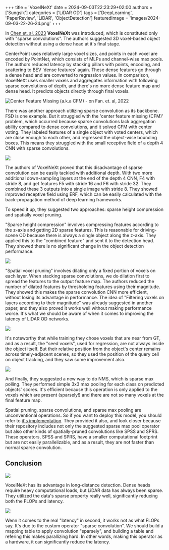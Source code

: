+++
title = 'VoxelNeXt'
date = 2024-09-03T22:23:29+02:00
authors = ['Sungsik']
categories = ['LiDAR OD']
tags = ['DeepLearning', 'PaperReview', 'LiDAR', 'ObjectDetection']
featuredImage = 'images/2024-09-03-22-26-24.png'
+++

In [Chen et. al. 2023](https://arxiv.org/abs/2303.11301) **VoxelNeXt** was introduced, which is constituted only with "sparse convolutions". The authors suggested 3D voxel-based object detection without using a dense head at it's final stage.

<!--more-->

CenterPoint uses relatively large voxel sizes, and points in each voxel are encoded by PointNet, which consists of MLPs and channel-wise max pools. The authors reduced latency by stacking pillars with points, encoding, and scattering to BEV 'dense features' again. These dense features go through a dense head and are converted to regression values. In comparison, VoxelNeXt uses smaller voxels and aggregates information with following sparse convolutions of depth, and there's no more dense feature map and dense head. It predicts objects directly through final voxels.

![](images/2024-09-04-11-11-46.png "Center Feature Missing (a.k.a CFM) - on Fan. et. al, 2022")

There was another approach utilizing sparse convolution as its backbone. FSD is one example. But it struggled with the 'center feature missing (CFM)' problem, which occurred because sparse convolutions lack aggregation ability compared to dense convolutions, and it solved CFM with center voting. They labeled features of a single object with voted centers, which are close enough to each other, and regressed the object-wise bounding boxes. This means they struggled with the small receptive field of a depth 4 CNN with sparse convolutions.

![](images/2024-09-04-11-38-59.png)

The authors of VoxelNeXt proved that this disadvantage of sparse convolution can be easily tackled with additional depth. With two more additional down-sampling layers at the end of the depth 4 CNN, F4 with stride 8, and get features F5 with stride 16 and F6 with stride 32. They combined these 3 outputs into a single image with stride 8. They showed improved receptive field using ERF, which can be easily calculated with the back-propagation method of deep learning frameworks.

To speed it up, they suggested two approaches: sparse height compression and spatially voxel pruning.

"Sparse height compression" involves compressing features according to the z-axis and getting 2D sparse features. This is reasonable for driving-scene OD because there is always a single object along the z-axis. They applied this to the "combined feature" and sent it to the detection head. They showed there is no significant change in the object detection performance.

![](images/2024-09-04-11-39-51.png)

"Spatial voxel pruning" involves dilating only a fixed portion of voxels on each layer. When stacking sparse convolutions, we do dilation first to spread the features to the output feature map. The authors reduced the number of dilated features by thresholding features using their magnitude. They showed this makes the sparse convolution CNN more efficient, without losing its advantage in performance. The idea of "Filtering voxels on layers according to their magnitude" was already suggested in another paper, and they also proved it works well without making performance worse. It's what we should be aware of when it comes to improving the latency of LiDAR OD networks.

![](images/2024-09-04-11-40-48.png)

It's noteworthy that while training they chose voxels that are near from GT, and as a result, the "seed voxels", used for regression, are not always inside the object itself. But their relative position from the object's center remains across timely-adjacent scenes, so they used the position of the query cell on object tracking, and they saw some improvement also.

![](images/2024-09-04-11-40-14.png)

And finally, they suggested a new way to do NMS, which is sparse max polling. They performed simple 3x3 max pooling for each class on predicted objects' scores. It's efficient because this operation is only applied to the voxels which are present (sparsely!) and there are not so many voxels at the final feature map.

Spatial pruning, sparse convolutions, and sparse max pooling are unconventional operations. So if you want to deploy this model, you should refer to [it's implementation](https://github.com/dvlab-research/spconv-plus). They provided it also, and look closer because their repository includes not only the suggested sparse max pool operator but also other kinds of spatially-pruned convolutions like SPSS and SPRS. These operators, SPSS and SPRS, have a smaller computational footprint but are not easily parallelizable, and as a result, they are not faster than normal sparse convolution.

## Conclusion

![](images/2024-09-04-11-38-24.png)

VoxelNeXt has its advantage in long-distance detection. Dense heads require heavy computational loads, but LiDAR data has always been sparse. They utilized the data's sparse property really well, significantly reducing both the FLOPs and latency.

![](images/2024-09-04-11-38-41.png)

Wenn it comes to the real "latency" in second, it works not as what FLOPs say. It's due to the custom operator "sparse convolution". We should build a mapping table to apply convolution "sparsely", and building a table and refering this makes parallizing hard. In other words, making this operator as a hardware, it can significantly reduce the latency. 


